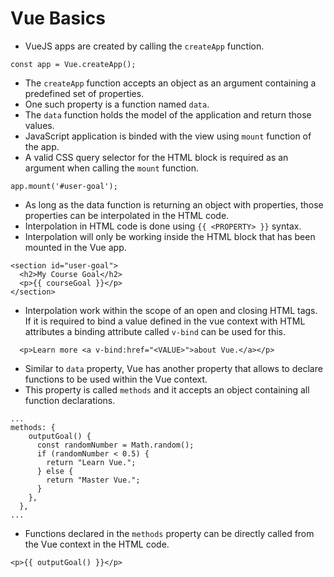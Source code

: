# Vue Basics

- VueJS apps are created by calling the `createApp` function.

```
const app = Vue.createApp();
```

- The `createApp` function accepts an object as an argument containing a predefined set of properties.
- One such property is a function named `data`.
- The `data` function holds the model of the application and return those values.
- JavaScript application is binded with the view using `mount` function of the app.
- A valid CSS query selector for the HTML block is required as an argument when calling the `mount` function.

```
app.mount('#user-goal');
```

- As long as the data function is returning an object with properties, those properties can be interpolated in the HTML code.
- Interpolation in HTML code is done using `{{ <PROPERTY> }}` syntax.
- Interpolation will only be working inside the HTML block that has been mounted in the Vue app.

```
<section id="user-goal">
  <h2>My Course Goal</h2>
  <p>{{ courseGoal }}</p>
</section>
```

- Interpolation work within the scope of an open and closing HTML tags. If it is required to bind a value defined in the vue context with HTML attributes a binding attribute called `v-bind` can be used for this.

```
  <p>Learn more <a v-bind:href="<VALUE>">about Vue.</a></p>
```

- Similar to `data` property, Vue has another property that allows to declare functions to be used within the Vue context.
- This property is called `methods` and it accepts an object containing all function declarations.

```
...
methods: {
    outputGoal() {
      const randomNumber = Math.random();
      if (randomNumber < 0.5) {
        return "Learn Vue.";
      } else {
        return "Master Vue.";
      }
    },
  },
...
```

- Functions declared in the `methods` property can be directly called from the Vue context in the HTML code.

```
<p>{{ outputGoal() }}</p>
```
